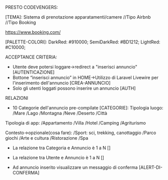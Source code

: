PRESTO CODEVENGERS:

[TEMA]:
  Sistema di prenotazione apparatamenti/camere
//Tipo Airbnb
//Tipo Booking

[LINK-ISPIRAZIONE-LATO-FRONT]:
   https://www.airbnb.it/
   https://www.booking.com/

[PALETTE-COLORI]:
 DarkRed: #910000;
 SemiDarkRed: #BD1212;
 LightRed: #C10000;
 

[FONT]:
//


ACCEPTANCE CRITERIA:

- Utente deve potersi loggare->redirect a "inserisci annuncio" [AUTENTICAZIONE]
- Bottone “inserisci annuncio” in HOME->Utilizzo di Laravel Livewire per l'inserimento dell'annuncio [CREA-ANNUNCIO]
- Solo gli utenti loggati possono inserire un annuncio [AUTH]

RELAZIONI
- 10 Categorie dell'annuncio pre-compilate [CATEGORIE]:
 Tipologia luogo:
   /Mare
   /Lago
   /Montagna
   /Neve
   /Deserto
   /Città

Tipologia di app:
   /Appartamento
   /Villa
   /Hotel
   /Camping
   /Agriturismo
   
Contesto->opzionale(cosa fare):
  /Sport: sci, trekking, canottaggio
  /Parco giochi
  /Arte e cultura
  /Ristorazione
  /Spa


- La relazione tra Categoria e Annuncio è  1 a N []
- La relazione tra Utente e Annuncio è 1 a N []


- Ad annuncio inserito visualizzare un messaggio di conferma [ALERT-DI-CONFERMA]
